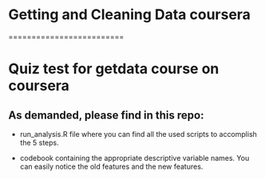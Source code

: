 # Getting and Cleaning Data coursera
=========================

# Quiz test for getdata course on coursera

## As demanded, please find in this repo:

* run_analysis.R file where you can find all the used scripts to accomplish the 5 steps.

* codebook containing the appropriate descriptive variable names. You can easily notice the old features and the new features.

